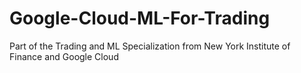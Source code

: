 # Google-Cloud-ML-For-Trading
Part of the Trading and ML Specialization from New York Institute of Finance and Google Cloud
